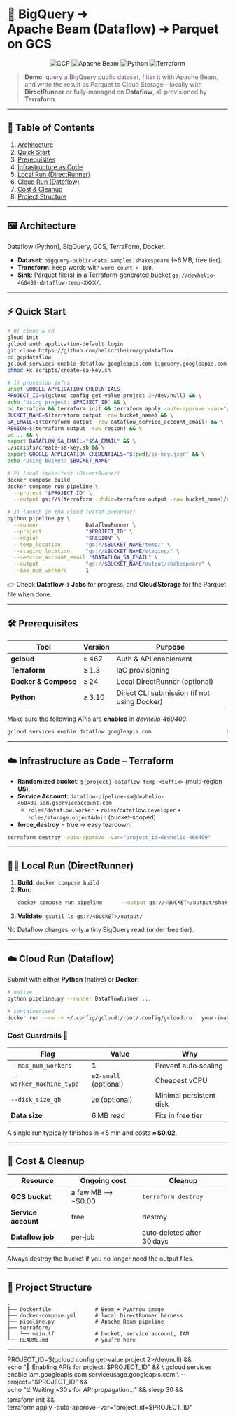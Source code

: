 # 🚀 BigQuery ➜ Apache Beam (Dataflow) ➜ Parquet on GCS

<p align="center">
  <img alt="GCP" src="https://img.shields.io/badge/GCP-Dataflow-blue?logo=googlecloud" />
  <img alt="Apache Beam" src="https://img.shields.io/badge/Apache%20Beam-2.56-orange?logo=apache" />
  <img alt="Python" src="https://img.shields.io/badge/Python-3.10-yellow?logo=python" />
  <img alt="Terraform" src="https://img.shields.io/badge/Terraform-1.x-purple?logo=terraform" />
</p>

> **Demo**: query a BigQuery public dataset, filter it with Apache Beam,  
> and write the result as Parquet to Cloud Storage—locally with **DirectRunner** or fully‑managed on **Dataflow**, all provisioned by **Terraform**.

---

## 📖 Table of Contents

1. [Architecture](#-architecture)
2. [Quick Start](#-quick-start)
3. [Prerequisites](#-prerequisites)
4. [Infrastructure as Code](#-infrastructure-as-code--terraform)
5. [Local Run (DirectRunner)](#-local-run-directrunner)
6. [Cloud Run (Dataflow)](#-cloud-run-dataflow)
7. [Cost & Cleanup](#-cost--cleanup)
8. [Project Structure](#-project-structure)

---

## 🖼️ Architecture

Dataflow (Python), BigQuery, GCS, TerraForm, Docker.

* **Dataset**: `bigquery-public-data.samples.shakespeare` (~6 MB, free tier).  
* **Transform**: keep words with `word_count > 100`.  
* **Sink**: Parquet file(s) in a Terraform‑generated bucket `gs://devhelio-460409-dataflow-temp-XXXX/`.

---

## ⚡ Quick Start

```bash
# 0) clone & cd
gloud init
gcloud auth application-default login
git clone https://github.com/helioribeiro/gcpdataflow
cd gcpdataflow
gcloud services enable dataflow.googleapis.com bigquery.googleapis.com bigquerystorage.googleapis.com compute.googleapis.com iam.googleapis.com serviceusage.googleapis.com storage.googleapis.com 
chmod +x scripts/create-sa-key.sh

# 1) provision infra
unset GOOGLE_APPLICATION_CREDENTIALS
PROJECT_ID=$(gcloud config get-value project 2>/dev/null) && \
echo "Using project: $PROJECT_ID" && \
cd terraform && terraform init && terraform apply -auto-approve -var="project_id=$PROJECT_ID" && \
BUCKET_NAME=$(terraform output -raw bucket_name) && \
SA_EMAIL=$(terraform output -raw dataflow_service_account_email) && \
REGION=$(terraform output -raw region) && \
cd .. && \
export DATAFLOW_SA_EMAIL="$SA_EMAIL" && \
./scripts/create-sa-key.sh && \
export GOOGLE_APPLICATION_CREDENTIALS="$(pwd)/sa-key.json" && \
echo "Using bucket: $BUCKET_NAME"

# 2) local smoke‑test (DirectRunner)
docker compose build         
docker compose run pipeline \
  --project "$PROJECT_ID" \
  --output gs://$(terraform -chdir=terraform output -raw bucket_name)/output/shakespeare

# 3) launch in the cloud (DataflowRunner)
python pipeline.py \
  --runner               DataflowRunner \
  --project              "$PROJECT_ID" \
  --region               "$REGION" \
  --temp_location        "gs://$BUCKET_NAME/temp/" \
  --staging_location     "gs://$BUCKET_NAME/staging/" \
  --service_account_email "$DATAFLOW_SA_EMAIL" \
  --output               "gs://$BUCKET_NAME/output/shakespeare" \
  --max_num_workers      1
```

👉 Check **Dataflow → Jobs** for progress, and **Cloud Storage** for the Parquet file when done.

---

## 🛠️ Prerequisites

| Tool | Version | Purpose |
|------|---------|---------|
| **gcloud** | ≥ 467 | Auth & API enablement |
| **Terraform** | ≥ 1.3 | IaC provisioning |
| **Docker & Compose** | ≥ 24 | Local DirectRunner (optional) |
| **Python** | ≥ 3.10 | Direct CLI submission (if not using Docker) |

Make sure the following APIs are **enabled** in *devhelio‑460409*:

```bash
gcloud services enable dataflow.googleapis.com                        bigquery.googleapis.com                        compute.googleapis.com
```

---

## ☁️ Infrastructure as Code – Terraform

* **Randomized bucket**: `${project}-dataflow-temp-<suffix>` (multi‑region **US**).  
* **Service Account**: `dataflow-pipeline-sa@devhelio-460409.iam.gserviceaccount.com`  
  * `roles/dataflow.worker` • `roles/dataflow.developer` • `roles/storage.objectAdmin` (bucket‑scoped)  
* **force_destroy** = true → easy teardown.

```bash
terraform destroy -auto-approve -var="project_id=devhelio-460409"
```

---

## 🏃‍♂️ Local Run (DirectRunner)

1. **Build**: `docker compose build`
2. **Run**:  
   ```bash
   docker compose run pipeline      --output gs://<BUCKET>/output/shakespeare      --temp_location gs://<BUCKET>/temp
   ```
3. **Validate**: `gsutil ls gs://<BUCKET>/output/`

No Dataflow charges; only a tiny BigQuery read (under free tier).

---

## ☁️ Cloud Run (Dataflow)

Submit with either **Python** (native) or **Docker**:

```bash
# native
python pipeline.py --runner DataflowRunner ...

# containerised
docker run --rm -v ~/.config/gcloud:/root/.config/gcloud:ro   your-image:latest --runner DataflowRunner ...
```

### Cost Guardrails 💸

| Flag | Value | Why |
|------|-------|-----|
| `--max_num_workers` | **1** | Prevent auto‑scaling |
| `--worker_machine_type` | `e2-small` (optional) | Cheapest vCPU |
| `--disk_size_gb` | `20` (optional) | Minimal persistent disk |
| **Data size** | 6 MB read | Fits in free tier |

A single run typically finishes in < 5 min and costs **≈ $0.02**.

---

## 🧹 Cost & Cleanup

| Resource | Ongoing cost | Cleanup |
|----------|--------------|---------|
| **GCS bucket** | a few MB ⟶ ~\$0.00 | `terraform destroy` |
| **Service account** | free | destroy |
| **Dataflow job** | per‑job | auto‑deleted after 30 days |

Always destroy the bucket if you no longer need the output files.

---

## 📂 Project Structure

```
.
├── Dockerfile              # Beam + PyArrow image
├── docker-compose.yml      # local DirectRunner harness
├── pipeline.py             # Apache Beam pipeline
├── terraform/
│   └── main.tf             # bucket, service account, IAM
└── README.md               # you’re here
```

---


PROJECT_ID=$(gcloud config get-value project 2>/dev/null) && \
echo "🔧  Enabling APIs for project: $PROJECT_ID" && \
gcloud services enable iam.googleapis.com serviceusage.googleapis.com \
  --project="$PROJECT_ID" && \
echo "⏳  Waiting ~30 s for API propagation…" && sleep 30 && \
terraform init && \
terraform apply -auto-approve -var="project_id=$PROJECT_ID"